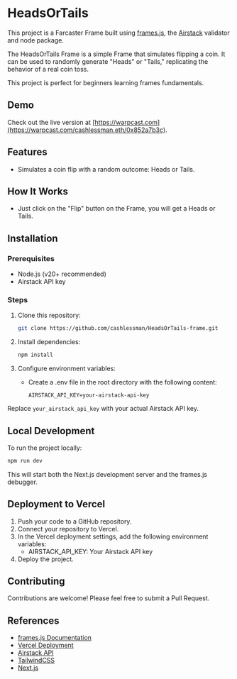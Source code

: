 # HeadsOrTails

This project is a Farcaster Frame built using [frames.js](https://framesjs.org/), the [Airstack](https://airstack.xyz/) validator and node package.

The HeadsOrTails Frame is a simple Frame that simulates flipping a coin. It can be used to randomly generate "Heads" or "Tails," replicating the behavior of a real coin toss.

This project is perfect for beginners learning frames fundamentals.
## Demo
Check out the live version at [https://warpcast.com](https://warpcast.com/cashlessman.eth/0x852a7b3c).

## Features
- Simulates a coin flip with a random outcome: Heads or Tails.
## How It Works
- Just click on the "Flip" button on the Frame, you will get a Heads or Tails.

## Installation

### Prerequisites
- Node.js (v20+ recommended)
- Airstack API key

### Steps
1. Clone this repository:
    ```bash
    git clone https://github.com/cashlessman/HeadsOrTails-frame.git
    ```

2. Install dependencies:
    ```bash
    npm install
    ```

3. Configure environment variables:
    - Create a .env file in the root directory with the following content:
      ```env
      AIRSTACK_API_KEY=your-airstack-api-key
      ```
Replace `your_airstack_api_key` with your actual Airstack API key.

## Local Development
To run the project locally:
```bash
npm run dev
```
This will start both the Next.js development server and the frames.js debugger.
## Deployment to Vercel
1.	Push your code to a GitHub repository.
2.	Connect your repository to Vercel.
3.	In the Vercel deployment settings, add the following environment variables:
    - AIRSTACK_API_KEY: Your Airstack API key
4.  Deploy the project.
## Contributing
Contributions are welcome! Please feel free to submit a Pull Request.
## References
-  [frames.js Documentation](https://framesjs.org/)
-  [Vercel Deployment](https://vercel.com/docs/deployments/overview)
-  [Airstack API](https://docs.airstack.xyz/airstack-docs-and-faqs)
-  [TailwindCSS](https://tailwindcss.com/)
-  [Next.js](https://nextjs.org/)

